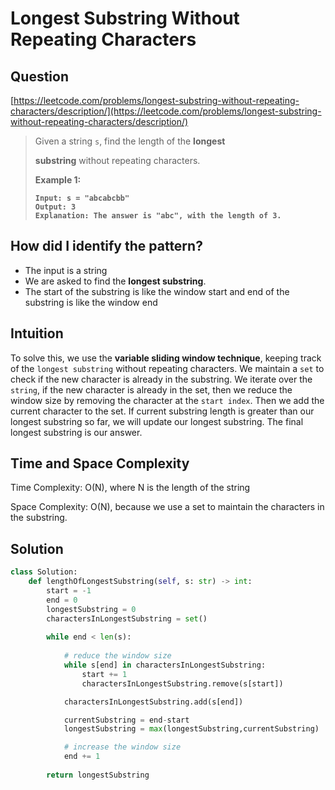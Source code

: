 # Longest Substring Without Repeating Characters

## Question

[https://leetcode.com/problems/longest-substring-without-repeating-characters/description/](https://leetcode.com/problems/longest-substring-without-repeating-characters/description/)

> Given a string `s`, find the length of the **longest**&#x20;
>
> **substring** without repeating characters.
>
> &#x20;
>
> **Example 1:**
>
> <pre><code><strong>Input: s = "abcabcbb"
> </strong><strong>Output: 3
> </strong><strong>Explanation: The answer is "abc", with the length of 3.
> </strong></code></pre>

## How did I identify the pattern?

* The input is a string
* We are asked to find the **longest substring**.
* The start of the substring is like the window start and end of the substring is like the window end

## Intuition

To solve this, we use the **variable sliding window technique**, keeping track of the `longest substring` without repeating characters. We maintain a `set` to check if the new character is already in the substring. We iterate over the `string`, if the new character is already in the set, then we reduce the window size by removing the character at the `start index`. Then we add the current character to the set.  If current substring length is greater than our longest substring so far, we will update our longest substring. The final longest substring is our answer.

## Time and Space Complexity

Time Complexity: O(N), where N is the length of the string

Space Complexity: O(N), because we use a set to maintain the characters in the substring.

## Solution

```python
class Solution:
    def lengthOfLongestSubstring(self, s: str) -> int:
        start = -1
        end = 0
        longestSubstring = 0
        charactersInLongestSubstring = set()
        
        while end < len(s):
            
            # reduce the window size
            while s[end] in charactersInLongestSubstring:
                start += 1
                charactersInLongestSubstring.remove(s[start])

            charactersInLongestSubstring.add(s[end])

            currentSubstring = end-start
            longestSubstring = max(longestSubstring,currentSubstring)

            # increase the window size
            end += 1
            
        return longestSubstring
```
